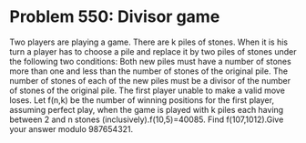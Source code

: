# Problem 550: Divisor game
Two players are playing a game. There are k piles of stones. When it is
his turn a player has to choose a pile and replace it by two piles of
stones under the following two conditions: Both new piles must have a
number of stones more than one and less than the number of stones of the
original pile. The number of stones of each of the new piles must be a
divisor of the number of stones of the original pile. The first player
unable to make a valid move loses. Let f(n,k) be the number of winning
positions for the first player, assuming perfect play, when the game is
played with k piles each having between 2 and n stones
(inclusively).f(10,5)=40085. Find f(107,1012).Give your answer modulo
987654321.
